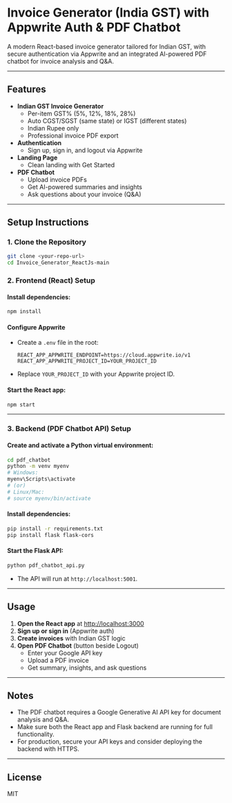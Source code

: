 # Invoice Generator (India GST) with Appwrite Auth & PDF Chatbot

A modern React-based invoice generator tailored for Indian GST, with secure authentication via Appwrite and an integrated AI-powered PDF chatbot for invoice analysis and Q&A.

---

## Features

- **Indian GST Invoice Generator**
  - Per-item GST% (5%, 12%, 18%, 28%)
  - Auto CGST/SGST (same state) or IGST (different states)
  - Indian Rupee only
  - Professional invoice PDF export
- **Authentication**
  - Sign up, sign in, and logout via Appwrite
- **Landing Page**
  - Clean landing with Get Started
- **PDF Chatbot**
  - Upload invoice PDFs
  - Get AI-powered summaries and insights
  - Ask questions about your invoice (Q&A)

---

## Setup Instructions

### 1. **Clone the Repository**
```sh
git clone <your-repo-url>
cd Invoice_Generator_ReactJs-main
```

### 2. **Frontend (React) Setup**

#### Install dependencies:
```sh
npm install
```

#### Configure Appwrite
- Create a `.env` file in the root:
  ```env
  REACT_APP_APPWRITE_ENDPOINT=https://cloud.appwrite.io/v1
  REACT_APP_APPWRITE_PROJECT_ID=YOUR_PROJECT_ID
  ```
- Replace `YOUR_PROJECT_ID` with your Appwrite project ID.

#### Start the React app:
```sh
npm start
```

---

### 3. **Backend (PDF Chatbot API) Setup**

#### Create and activate a Python virtual environment:
```sh
cd pdf_chatbot
python -m venv myenv
# Windows:
myenv\Scripts\activate
# (or)
# Linux/Mac:
# source myenv/bin/activate
```

#### Install dependencies:
```sh
pip install -r requirements.txt
pip install flask flask-cors
```

#### Start the Flask API:
```sh
python pdf_chatbot_api.py
```
- The API will run at `http://localhost:5001`.

---

## Usage

1. **Open the React app** at [http://localhost:3000](http://localhost:3000)
2. **Sign up or sign in** (Appwrite auth)
3. **Create invoices** with Indian GST logic
4. **Open PDF Chatbot** (button beside Logout)
   - Enter your Google API key
   - Upload a PDF invoice
   - Get summary, insights, and ask questions

---

## Notes
- The PDF chatbot requires a Google Generative AI API key for document analysis and Q&A.
- Make sure both the React app and Flask backend are running for full functionality.
- For production, secure your API keys and consider deploying the backend with HTTPS.

---

## License
MIT
